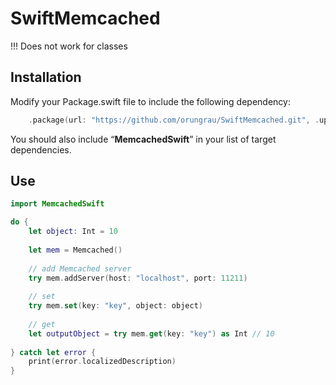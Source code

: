# SwiftMemcached

!!! Does not work for classes

## Installation

Modify your Package.swift file to include the following dependency:
    
```Swift
    .package(url: "https://github.com/orungrau/SwiftMemcached.git", .upToNextMinor(from: "0.0.1"))
```
You should also include “**MemcachedSwift**” in your list of target dependencies.

## Use
```Swift
import MemcachedSwift

do {
    let object: Int = 10
    
    let mem = Memcached()
    
    // add Memcached server
    try mem.addServer(host: "localhost", port: 11211)
    
    // set
    try mem.set(key: "key", object: object)
    
    // get
    let outputObject = try mem.get(key: "key") as Int // 10
    
} catch let error {
    print(error.localizedDescription)
}
```
